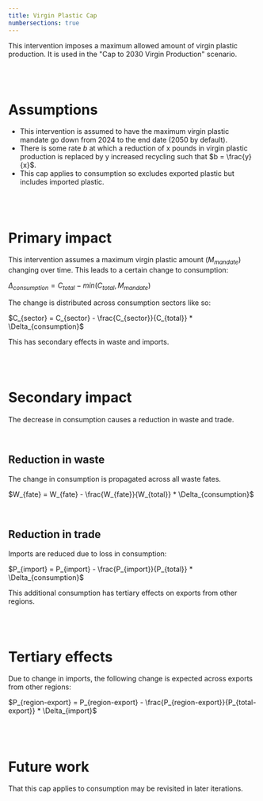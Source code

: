 ```yaml
---
title: Virgin Plastic Cap
numbersections: true
---
```

This intervention imposes a maximum allowed amount of virgin plastic production. It is used in the "Cap to 2030 Virgin Production" scenario.

<br>
<br>

# Assumptions

- This intervention is assumed to have the maximum virgin plastic mandate go down from 2024 to the end date (2050 by default).
- There is some rate $b$ at which a reduction of x pounds in virgin plastic production is replaced by y increased recycling such that $b = \frac{y}{x}$.
- This cap applies to consumption so excludes exported plastic but includes imported plastic.

<br>
<br>

# Primary impact
This intervention assumes a maximum virgin plastic amount ($M_{mandate}$) changing over time. This leads to a certain change to consumption:

$\Delta_{consumption} = C_{total} - min(C_{total}, M_{mandate})$

The change is distributed across consumption sectors like so:

$C_{sector} = C_{sector} - \frac{C_{sector}}{C_{total}} * \Delta_{consumption}$

This has secondary effects in waste and imports.

<br>
<br>

# Secondary impact
The decrease in consumption causes a reduction in waste and trade.

<br>

## Reduction in waste
The change in consumption is propagated across all waste fates.

$W_{fate} = W_{fate} - \frac{W_{fate}}{W_{total}} * \Delta_{consumption}$

<br>

## Reduction in trade
Imports are reduced due to loss in consumption:

$P_{import} = P_{import} - \frac{P_{import}}{P_{total}} * \Delta_{consumption}$

This additional consumption has tertiary effects on exports from other regions.

<br>
<br>

# Tertiary effects
Due to change in imports, the following change is expected across exports from other regions:

$P_{region-export} = P_{region-export} - \frac{P_{region-export}}{P_{total-export}} * \Delta_{import}$

<br>
<br>

# Future work
That this cap applies to consumption may be revisited in later iterations.